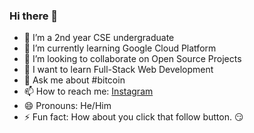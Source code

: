 ### Hi there 👋

- 🔭 I’m a 2nd year CSE undergraduate
- 🌱 I’m currently learning Google Cloud Platform
- 👯 I’m looking to collaborate on Open Source Projects
- 🎯 I want to learn Full-Stack Web Development
- 💬 Ask me about #bitcoin
- 📫 How to reach me: [Instagram](https://www.instagram.com/ar.ku.sh/ "Say Hi")
- 😄 Pronouns: He/Him
- ⚡ Fun fact: How about you click that follow button. 😏
